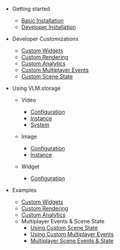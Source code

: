 - Getting started
  - [Basic Installation](/getting-started/basic-install.md)
  - [Developer Installation](/getting-started/advanced-install.md)

- Developer Customizations
  - [Custom Widgets](/custom/widgets.md)
  - [Custom Rendering](/custom/rendering.md)
  - [Custom Analytics](/custom/analytics.md)
  - [Custom Multiplayer Events](/custom/multiplayer-events.md)
  - [Custom Scene State](/custom/scene-state.md)

- Using VLM.storage
  - Video
    - [Configuration](/video/config.md)
    - [Instance](/video/instance.md)
    - [System](/video/system.md)

  - Image
    - [Configuration](/image/config.md)
    - [Instance](/image/instance.md)

  - Widget
    - [Configuration](/widget/config.md)

- Examples
  - [Custom Widgets](/examples/widgets.md)
  - [Custom Rendering](/examples/rendering.md)
  - [Custom Analytics](/examples/analytics.md)
  - Multiplayer Events & Scene State
    - [Using Custom Scene State](/examples/scene-state.md)
    - [Using Custom Multiplayer Events](/examples/multiplayer-events.md)
    - [Multiplayer Scene Events & State](/examples/multiplayer-events-state.md)
